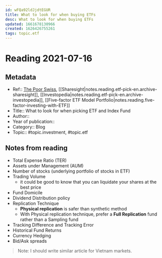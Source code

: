 ```yaml
---
id: wFQa92ldJjdtEGUR
title: What to look for when buying ETFs
desc: What to look for when buying ETFs
updated: 1661678130966
created: 1626426755261
tags: topic.etf
---
```

# Reading 2021-07-16

## Metadata

- Ref:: [The Poor Swiss](https://thepoorswiss.com/how-to-choose-index-fund-etf/), [[Sharesight|notes.reading.etf-pick-en.archive-sharesight]], [[Investopedia|notes.reading.etf-pick-en.archive-investopedia]], [[Five-factor ETF Model Portfolio|notes.reading.five-factor-investing-with-ETF]]
- Title:: What to look for when picking ETF and Index Fund
- Author:: 
- Year of publication:: 
- Category:: Blog
- Topic:: #topic.investment, #topic.etf

## Notes from reading

- Total Expense Ratio (TER)
- Assets under Management (AUM)
- Number of stocks (underlying portfolio of stocks in ETF)
- Trading Volume
    - it could be good to know that you can liquidate your shares at the best price
- Fund Domicile
- Dividend Distribution policy
- Replication Technique
    - **Physical replication** is safer than synthetic method
    - With Physical replication technique, prefer a **Full Replication** fund rather than a Sampling fund
- Tracking Difference and Tracking Error
- Historical Fund Returns
- Currency Hedging
- Bid/Ask spreads

> Note: I should write similar article for Vietnam markets.
